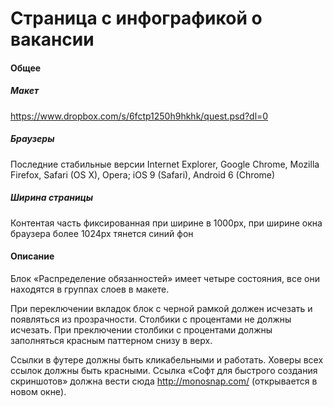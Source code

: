 Страница с инфографикой о вакансии
=======================

#### Общее

##### Макет

https://www.dropbox.com/s/6fctp1250h9hkhk/quest.psd?dl=0

##### Браузеры 

Последние стабильные версии Internet Explorer, Google Chrome, Mozilla Firefox, Safari (OS X), Opera; iOS 9 (Safari), Android 6 (Chrome)

##### Ширина страницы

Контентая часть фиксированная при ширине в 1000px, при ширине окна браузера более 1024px тянется синий фон
 
#### Описание

Блок «Распределение обязанностей» имеет четыре состояния, все они находятся в группах слоев в макете.

При переключении вкладок блок с черной рамкой должен исчезать и появляться из прозрачности. Столбики с процентами не должны исчезать. При преключении столбики с процентами должны заполняться красным паттерном снизу в верх.

Ссылки в футере должны быть кликабельными и работать. Ховеры всех ссылок должны быть красными. Ссылка «Софт для быстрого создания скриншотов» должна вести сюда http://monosnap.com/ (открывается в новом окне).
